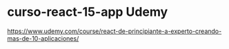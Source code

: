 # curso-react-15-app Udemy 
https://www.udemy.com/course/react-de-principiante-a-experto-creando-mas-de-10-aplicaciones/
